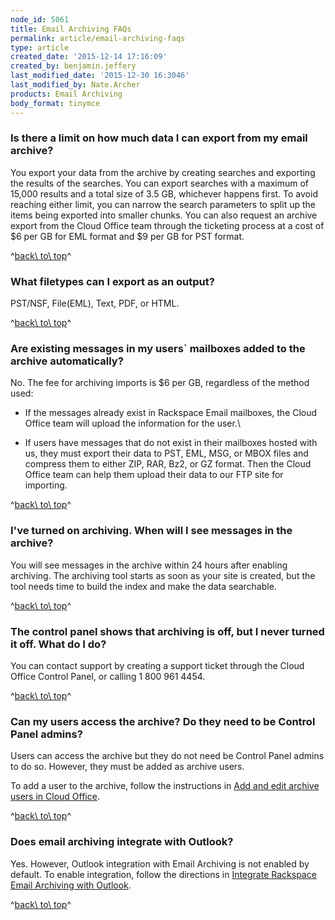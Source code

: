 ```yaml
---
node_id: 5061
title: Email Archiving FAQs
permalink: article/email-archiving-faqs
type: article
created_date: '2015-12-14 17:16:09'
created_by: benjamin.jeffery
last_modified_date: '2015-12-30 16:3046'
last_modified_by: Nate.Archer
products: Email Archiving
body_format: tinymce
---
```


### Is there a limit on how much data I can export from my email archive?

You export your data from the archive by creating searches and exporting
the results of the searches. You can export searches with a maximum of
15,000 results and a total size of 3.5 GB,  whichever happens first. To
avoid reaching either limit, you can narrow the search parameters to
split up the items being exported into smaller chunks. You can also
request an archive export from the Cloud Office team through the
ticketing process at a cost of \$6 per GB for EML format and \$9 per GB
for PST format.  

^[back\\ to\\ top](#top)^

### What filetypes can I export as an output? 

PST/NSF, File(EML), Text, PDF, or HTML.

^[back\\ to\\ top](#top)^

### Are existing messages in my users\` mailboxes added to the archive automatically?

No. The fee for archiving imports is \$6 per GB, regardless of the
method used:

-   If the messages already exist in Rackspace Email mailboxes, the
    Cloud Office team will upload the information for the user.\
      
-   If users have messages that do not exist in their mailboxes hosted
    with us, they must export their data to PST, EML, MSG, or MBOX files
    and compress them to either ZIP, RAR, Bz2, or GZ format. Then the
    Cloud Office team can help them upload their data to our FTP site
    for importing. 

^[back\\ to\\ top](#top)^

### I've turned on archiving. When will I see messages in the archive?

You will see messages in the archive within 24 hours after enabling
archiving. The archiving tool starts as soon as your site is created,
but the tool needs time to build the index and make the data searchable.

^[back\\ to\\ top](#top)^

### The control panel shows that archiving is off, but I never turned it off. What do I do?

You can contact support by creating a support ticket through the Cloud
Office Control Panel, or calling 1 800 961 4454.

^[back\\ to\\ top](#top)^

### Can my users access the archive? Do they need to be Control Panel admins?

Users can access the archive but they do not need be Control
Panel admins to do so. However, they must be added as archive users.

To add a user to the archive, follow the instructions in [Add and edit
archive users in Cloud
Office](https://www.rackspace.com/knowledge_center/article/add-and-edit-archive-users-in-cloud-office).
 

^[back\\ to\\ top](#top)^

### Does email archiving integrate with Outlook?

Yes. However, Outlook integration with Email Archiving is not enabled by
default. To enable integration, follow the directions in
[Integrate Rackspace Email Archiving with
Outlook](https://admin.rackspace.com/knowledge_center/article/integrate-rackspace-email-archiving-with-outlook). 

^[back\\ to\\ top](#top)^

